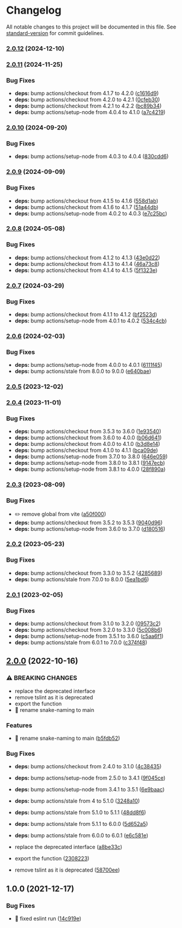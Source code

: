 # Changelog

All notable changes to this project will be documented in this file. See [standard-version](https://github.com/conventional-changelog/standard-version) for commit guidelines.

### [2.0.12](https://github.com/chantouchsek/typeorm-naming-strategy/compare/v2.0.11...v2.0.12) (2024-12-10)

### [2.0.11](https://github.com/chantouchsek/typeorm-naming-strategy/compare/v2.0.10...v2.0.11) (2024-11-25)


### Bug Fixes

* **deps:** bump actions/checkout from 4.1.7 to 4.2.0 ([c1616d9](https://github.com/chantouchsek/typeorm-naming-strategy/commit/c1616d9873c54e346e606bfd8563cb8fb1eb1fc0))
* **deps:** bump actions/checkout from 4.2.0 to 4.2.1 ([0cfeb30](https://github.com/chantouchsek/typeorm-naming-strategy/commit/0cfeb3025ba20d3daf3a43b6bce07d36210b4b6f))
* **deps:** bump actions/checkout from 4.2.1 to 4.2.2 ([bc89b34](https://github.com/chantouchsek/typeorm-naming-strategy/commit/bc89b34b6b78048881964148671554c719defc7a))
* **deps:** bump actions/setup-node from 4.0.4 to 4.1.0 ([a7c4219](https://github.com/chantouchsek/typeorm-naming-strategy/commit/a7c4219017a82395ea1b79cedc81cabb8809afa3))

### [2.0.10](https://github.com/chantouchsek/typeorm-naming-strategy/compare/v2.0.9...v2.0.10) (2024-09-20)


### Bug Fixes

* **deps:** bump actions/setup-node from 4.0.3 to 4.0.4 ([830cdd6](https://github.com/chantouchsek/typeorm-naming-strategy/commit/830cdd6f7b62a61515d01cad95b77edc75992b0c))

### [2.0.9](https://github.com/chantouchsek/typeorm-naming-strategy/compare/v2.0.8...v2.0.9) (2024-09-09)


### Bug Fixes

* **deps:** bump actions/checkout from 4.1.5 to 4.1.6 ([558d1ab](https://github.com/chantouchsek/typeorm-naming-strategy/commit/558d1abe5bac331f9258e78cf5cced5cb041cca1))
* **deps:** bump actions/checkout from 4.1.6 to 4.1.7 ([51a44db](https://github.com/chantouchsek/typeorm-naming-strategy/commit/51a44dbb916e1896e8c73298b3baf1387cac53b4))
* **deps:** bump actions/setup-node from 4.0.2 to 4.0.3 ([e7c25bc](https://github.com/chantouchsek/typeorm-naming-strategy/commit/e7c25bc98fc2ffff5c3c8144872bd43aaa6a1bc7))

### [2.0.8](https://github.com/chantouchsek/typeorm-naming-strategy/compare/v2.0.7...v2.0.8) (2024-05-08)


### Bug Fixes

* **deps:** bump actions/checkout from 4.1.2 to 4.1.3 ([43e0d22](https://github.com/chantouchsek/typeorm-naming-strategy/commit/43e0d22874d4066dd1ee7dab9892c7e5b7db9689))
* **deps:** bump actions/checkout from 4.1.3 to 4.1.4 ([46a73c8](https://github.com/chantouchsek/typeorm-naming-strategy/commit/46a73c8f827d29da42c7f9122d6e2f50bfc0b77d))
* **deps:** bump actions/checkout from 4.1.4 to 4.1.5 ([5f1323e](https://github.com/chantouchsek/typeorm-naming-strategy/commit/5f1323e949d9670450ec95af2d4fc29f0a825510))

### [2.0.7](https://github.com/chantouchsek/typeorm-naming-strategy/compare/v2.0.6...v2.0.7) (2024-03-29)


### Bug Fixes

* **deps:** bump actions/checkout from 4.1.1 to 4.1.2 ([bf2523d](https://github.com/chantouchsek/typeorm-naming-strategy/commit/bf2523d9a81c2db42bcaafe1a5a61e7b6bb97dc1))
* **deps:** bump actions/setup-node from 4.0.1 to 4.0.2 ([534c4cb](https://github.com/chantouchsek/typeorm-naming-strategy/commit/534c4cb55fe2f4a91da94648a48470511d6814a9))

### [2.0.6](https://github.com/chantouchsek/typeorm-naming-strategy/compare/v2.0.5...v2.0.6) (2024-02-03)


### Bug Fixes

* **deps:** bump actions/setup-node from 4.0.0 to 4.0.1 ([6111f45](https://github.com/chantouchsek/typeorm-naming-strategy/commit/6111f456f2e148e2dd42cd2a6e14b9d49e15ee52))
* **deps:** bump actions/stale from 8.0.0 to 9.0.0 ([e640bae](https://github.com/chantouchsek/typeorm-naming-strategy/commit/e640bae874829a913dce5c1ba8b3e4c2c60b5c0a))

### [2.0.5](https://github.com/chantouchsek/typeorm-naming-strategy/compare/v2.0.4...v2.0.5) (2023-12-02)

### [2.0.4](https://github.com/chantouchsek/typeorm-naming-strategy/compare/v2.0.3...v2.0.4) (2023-11-01)


### Bug Fixes

* **deps:** bump actions/checkout from 3.5.3 to 3.6.0 ([1e93540](https://github.com/chantouchsek/typeorm-naming-strategy/commit/1e935403515bd0ed3488f9830f17f493b79c8049))
* **deps:** bump actions/checkout from 3.6.0 to 4.0.0 ([b06d641](https://github.com/chantouchsek/typeorm-naming-strategy/commit/b06d6415290cddedc3e4b4427a2a5525c9f2ee72))
* **deps:** bump actions/checkout from 4.0.0 to 4.1.0 ([b3d8e14](https://github.com/chantouchsek/typeorm-naming-strategy/commit/b3d8e141a637c550e3f66e105e149c8b49d0276c))
* **deps:** bump actions/checkout from 4.1.0 to 4.1.1 ([bca09de](https://github.com/chantouchsek/typeorm-naming-strategy/commit/bca09dec73b49eb4ff740c8976dfb538a2a6ec11))
* **deps:** bump actions/setup-node from 3.7.0 to 3.8.0 ([646e059](https://github.com/chantouchsek/typeorm-naming-strategy/commit/646e05974a5e2b685079fb886f7b943ea0b5d193))
* **deps:** bump actions/setup-node from 3.8.0 to 3.8.1 ([9147ecb](https://github.com/chantouchsek/typeorm-naming-strategy/commit/9147ecb9fe4eea0c164d7b6a1b84c9001d90a62a))
* **deps:** bump actions/setup-node from 3.8.1 to 4.0.0 ([28f890a](https://github.com/chantouchsek/typeorm-naming-strategy/commit/28f890ac1886f6dbeb153a18785817f0ae4af8f0))

### [2.0.3](https://github.com/chantouchsek/typeorm-naming-strategy/compare/v2.0.2...v2.0.3) (2023-08-09)


### Bug Fixes

* :pencil2: remove global from vite ([a50f000](https://github.com/chantouchsek/typeorm-naming-strategy/commit/a50f000331191d6d569fad9f4556db392a8173f7))
* **deps:** bump actions/checkout from 3.5.2 to 3.5.3 ([9040d96](https://github.com/chantouchsek/typeorm-naming-strategy/commit/9040d96900157be5f3c79ea47073ab682ac32592))
* **deps:** bump actions/setup-node from 3.6.0 to 3.7.0 ([d180516](https://github.com/chantouchsek/typeorm-naming-strategy/commit/d1805165a58ef3992dbeadc4718cd839de7fe0c6))

### [2.0.2](https://github.com/chantouchsek/typeorm-naming-strategy/compare/v2.0.1...v2.0.2) (2023-05-23)


### Bug Fixes

* **deps:** bump actions/checkout from 3.3.0 to 3.5.2 ([4285689](https://github.com/chantouchsek/typeorm-naming-strategy/commit/4285689f4f9743d6e2ebff45a6b4a722e45558dd))
* **deps:** bump actions/stale from 7.0.0 to 8.0.0 ([5ea1bd6](https://github.com/chantouchsek/typeorm-naming-strategy/commit/5ea1bd63dc88f5bb98b241c02f8bc1beabf9ef97))

### [2.0.1](https://github.com/chantouchsek/typeorm-naming-strategy/compare/v2.0.0...v2.0.1) (2023-02-05)


### Bug Fixes

* **deps:** bump actions/checkout from 3.1.0 to 3.2.0 ([09573c2](https://github.com/chantouchsek/typeorm-naming-strategy/commit/09573c21186209954b10e08ad351cf2221847473))
* **deps:** bump actions/checkout from 3.2.0 to 3.3.0 ([5c008b6](https://github.com/chantouchsek/typeorm-naming-strategy/commit/5c008b656449de8b49568ddcf730fc119aeeb989))
* **deps:** bump actions/setup-node from 3.5.1 to 3.6.0 ([c5aa6f1](https://github.com/chantouchsek/typeorm-naming-strategy/commit/c5aa6f1dcbdf87a3d48b54ca91e0f56a027db58e))
* **deps:** bump actions/stale from 6.0.1 to 7.0.0 ([c374f48](https://github.com/chantouchsek/typeorm-naming-strategy/commit/c374f48e7576c5aa3f4e3f9a6927692c4f73caf1))

## [2.0.0](https://github.com/chantouchsek/typeorm-naming-strategy/compare/v1.0.0...v2.0.0) (2022-10-16)


### ⚠ BREAKING CHANGES

* replace the deprecated interface
* remove tslint as it is deprecated
* export the function
* :beers: rename snake-naming to main

### Features

* :beers: rename snake-naming to main ([b5fdb52](https://github.com/chantouchsek/typeorm-naming-strategy/commit/b5fdb52d9d48999962cfcbea1d2ffb0ba9f99d92))


### Bug Fixes

* **deps:** bump actions/checkout from 2.4.0 to 3.1.0 ([4c38435](https://github.com/chantouchsek/typeorm-naming-strategy/commit/4c384358f53d8d78fe2ac80bfb74d53399c58cab))
* **deps:** bump actions/setup-node from 2.5.0 to 3.4.1 ([9f045ce](https://github.com/chantouchsek/typeorm-naming-strategy/commit/9f045cec7ee26d688b21eb0e4ade05f0f3845ff1))
* **deps:** bump actions/setup-node from 3.4.1 to 3.5.1 ([6e9baac](https://github.com/chantouchsek/typeorm-naming-strategy/commit/6e9baac5586f14a4ba9e079615ccca2bc15b2959))
* **deps:** bump actions/stale from 4 to 5.1.0 ([3248a10](https://github.com/chantouchsek/typeorm-naming-strategy/commit/3248a107f48b9c899e1b38b652b3180df8c32506))
* **deps:** bump actions/stale from 5.1.0 to 5.1.1 ([48dd8f6](https://github.com/chantouchsek/typeorm-naming-strategy/commit/48dd8f64ae37ceb510f07b55bbea69a9015f4891))
* **deps:** bump actions/stale from 5.1.1 to 6.0.0 ([5d652a5](https://github.com/chantouchsek/typeorm-naming-strategy/commit/5d652a53d1e8372da5d7d066ce9c9564b0ad2e37))
* **deps:** bump actions/stale from 6.0.0 to 6.0.1 ([e6c581e](https://github.com/chantouchsek/typeorm-naming-strategy/commit/e6c581e4b61862eeee1d289e1d68da3a1d9554eb))
* replace the deprecated interface ([a8be33c](https://github.com/chantouchsek/typeorm-naming-strategy/commit/a8be33c6f9fa431ca27260e325498cf27099a3b8))


* export the function ([2308223](https://github.com/chantouchsek/typeorm-naming-strategy/commit/23082231358225a3536ffb981eb874a5b388117c))
* remove tslint as it is deprecated ([58700ee](https://github.com/chantouchsek/typeorm-naming-strategy/commit/58700ee6f650119bbca88421154a5a14e0114d76))

## 1.0.0 (2021-12-17)


### Bug Fixes

* :beer: fixed eslint run ([14c919e](https://github.com/chantouchsek/typeorm-naming-strategy/commit/14c919e4899b482b51dfff0e418ab97db1021e8d))
